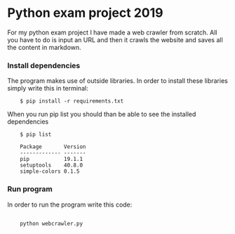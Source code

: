 # Python exam project 2019
For my python exam project I have made a web crawler from scratch. 
All you have to do is input an URL and then it crawls the website and saves all the content in markdown.

### Install dependencies
The program makes use of outside libraries.
In order to install these libraries simply write this in terminal:

````
    $ pip install -r requirements.txt
`````
When you run pip list you should than be able to see the installed dependencies
`````
    $ pip list

    Package       Version
    ------------- -------
    pip           19.1.1 
    setuptools    40.8.0 
    simple-colors 0.1.5
`````

### Run program
In order to run the program write this code:

````python
    
    python webcrawler.py

````